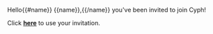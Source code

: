 Hello{{#name}} {{name}},{{/name}} you've been invited to join Cyph!

Click [**here**]({{accountsURL}}register/{{inviteCode}}) to use your invitation.
